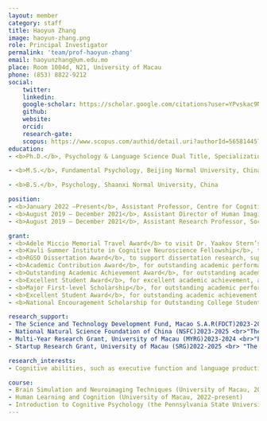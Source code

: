 ```yaml
---
layout: member
category: staff
title: Haoyun Zhang
image: haoyun-zhang.png
role: Principal Investigator
permalink: 'team/prof-haoyun-zhang'
email: haoyunzhang@um.edu.mo
place: Room 1004d, N21, University of Macau
phone: (853) 8822-9212
social:
    twitter:
    linkedin:
    google-scholar: https://scholar.google.com/citations?user=YPvskac9NgEC&hl=en
    github:
    website:
    orcid:
    research-gate:
    scopus: https://www.scopus.com/authid/detail.uri?authorId=56581445700
education:
- <b>Ph.D.</b>, Psychology & Language Science Dual Title, Specialization in Cognitive and Affective Neuroscience, The Pennsylvania State University, USA

- <b>M.S.</b>, Fundamental Psychology, Beijing Normal University, China

- <b>B.S.</b>, Psychology, Shaanxi Normal University, China

position:
- <b>January 2022 –Present</b>, Assistant Professor, Centre for Cognitive and Brain Sciences, University of Macau.
- <b>August 2019 – December 2021</b>, Assistant Director of Human Imaging, Social, Life, & Engineering Sciences Imaging Center (SLEIC), The Pennsylvania State University, USA
- <b>August 2019 – December 2021</b>, Assistant Research Professor, Social, Life, & Engineering Sciences Imaging Center (SLEIC), The Pennsylvania State University, USA

grant:
- <b>Adele Miccio Memorial Travel Award</b> to visit Dr. Yaakov Stern’s lab at Columbia University, supported by the Center for Language Science, the Pennsylvania State University, 2018.
- <b>Kavli Summer Institute in Cognitive Neuroscience Fellowship</b>, to attend the summer institute on various topics of cognitive neuroscience, which was held at the University of California, Santa Barbara, 2017.
- <b>RGSO Dissertation Award</b>, to support dissertation research, supported by the College of Liberal Arts, the Pennsylvania State University, 2017. ($2110)
- <b>Academic Contribution Award</b>, for outstanding academic performance, supported by the State Key Laboratory of Cognitive Neuroscience and Learning, Beijing Normal University, China. 2012. ($250)
- <b>Outstanding Academic Achievement Award</b>, for outstanding academic performance, supported by the State Key Laboratory of Cognitive Neuroscience and Learning, Beijing Normal University, China.2012. ($330)
- <b>Excellent Student Award</b>, for excellent academic achievement, awarded by Beijing Normal University, China. 2012.
- <b>Major First-level Scholarship</b>, for outstanding academic performance, by Shaanxi Normal University, China. 2007; 2008; 2009. ($120 dollars)
- <b>Excellent Student Award</b>, for outstanding academic achievement and professional development, awarded by Shaanxi Normal University, China. 2007; 2008.
- <b>National Encouragement Scholarship for Outstanding College Students</b>, for excellent academic performance (i.e., top 1%), awarded by the Ministry of Education of China, 2007; 2008. ($1640)

research_support:
- The Science and Technology Development Fund, Macao S.A.R(FDCT)2023-2026 <br>"Exploring cognitive assessment platform and cognitive training protocols for Macau older adults"Role: Principle Investigator
- National Natural Science Foundation of China (NSFC)2023-2025 <br>"The effects of cognitive control on aging of language output function and its neural mechanisms: a multilevel, multi-approach, multi-population study"Role: Principle Investigator
- Multi-Year Research Grant, University of Macau (MYRG)2023-2024 <br>"Effects of cognitive control on age-related differences in language production"Role: Principle Investigator
- Startup Research Grant, University of Macau (SRG)2022-2025 <br> "The neural bases of lifelong bilingualism effects on age-related differences in language production and executive functions"Role: Principle Investigator

research_interests:
- Cognitive abilities, such as executive function and language production, decline with age. Older adults typically struggle to memorize items, inhibit irrelevant information, and/or produce fluent speech. These age-associated declines interfere with older adults’ successful communication and social interactions. To help alleviate these problems, my research investigates factors that contribute to age-related declines in language production, and their neural bases, mainly from four perspectives, 1) Phonological characteristics, 2) Cognitive control demands, 3) Functional connectivity, and 4) Bilingualism. I use various behavioral and neuroscience methods to investigate my research questions, including Electroencephalography (EEG), and Functional Magnetic Resonance Imaging (fMRI).

course:
- Brain Simulation and Neuroimaging Techniques (University of Macau, 2022-present)
- Human Learning and Cognition (University of Macau, 2022-present)
- Introduction to Cognitive Psychology (the Pennsylvania State University, Spring 2017)
---
```


